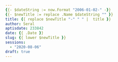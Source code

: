 ```yaml
---
{{- $dateString := now.Format "2006-01-02-" -}}
{{- $newTitle := replace .Name $dateString "" }}
title: {{ replace $newTitle "-" " " |  title }}
author: Seral
aptisdate: 233842
date: {{ .Date }}
slug: {{ lower $newTitle }}
sessions:
  - "2020-08-06"
draft: true
---
```


